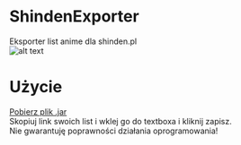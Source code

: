 # ShindenExporter
Eksporter list anime dla shinden.pl\
![alt text](https://i.imgur.com/a9xZaM8.png)
# Użycie
[Pobierz plik .jar](https://github.com/matiserv/ShindenExporter/releases/download/ALPHA-1.0.0/shindenExporter.jar)\
Skopiuj link swoich list i wklej go do textboxa i kliknij zapisz.\
Nie gwarantuję poprawności działania oprogramowania!
